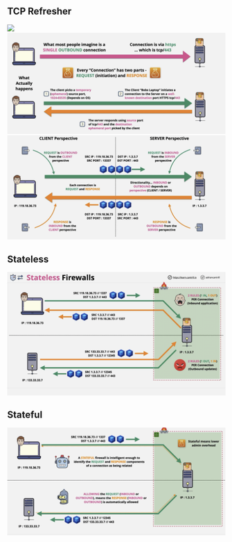 ## TCP Refresher

![](AWS/Cloud%20Solutions%20Architect/Personal%20Notes/attachments/Pasted%20image%2020240326215640.png)
![](AWS/Cloud%20Solutions%20Architect/Personal%20Notes/attachments/Pasted%20image%2020240326215815.png)
![](AWS/Cloud%20Solutions%20Architect/Personal%20Notes/attachments/Pasted%20image%2020240326220033.png)
## Stateless
![](AWS/Cloud%20Solutions%20Architect/Personal%20Notes/attachments/Pasted%20image%2020240326220142.png)
## Stateful
![](AWS/Cloud%20Solutions%20Architect/Personal%20Notes/attachments/Pasted%20image%2020240326220818.png)

